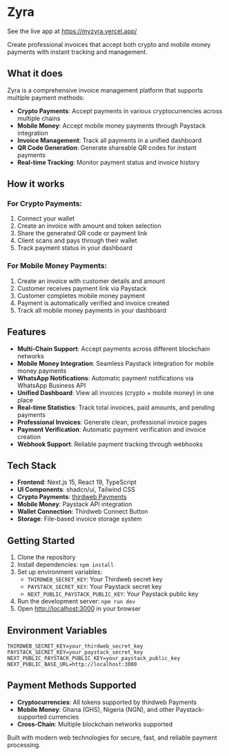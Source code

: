 # Zyra

See the live app at https://myzyra.vercel.app/

Create professional invoices that accept both crypto and mobile money payments with instant tracking and management.

## What it does

Zyra is a comprehensive invoice management platform that supports multiple payment methods:

- **Crypto Payments**: Accept payments in various cryptocurrencies across multiple chains
- **Mobile Money**: Accept mobile money payments through Paystack integration
- **Invoice Management**: Track all payments in a unified dashboard
- **QR Code Generation**: Generate shareable QR codes for instant payments
- **Real-time Tracking**: Monitor payment status and invoice history

## How it works

### For Crypto Payments:
1. Connect your wallet
2. Create an invoice with amount and token selection
3. Share the generated QR code or payment link
4. Client scans and pays through their wallet
5. Track payment status in your dashboard

### For Mobile Money Payments:
1. Create an invoice with customer details and amount
2. Customer receives payment link via Paystack
3. Customer completes mobile money payment
4. Payment is automatically verified and invoice created
5. Track all mobile money payments in your dashboard

## Features

- **Multi-Chain Support**: Accept payments across different blockchain networks
- **Mobile Money Integration**: Seamless Paystack integration for mobile money payments
- **WhatsApp Notifications**: Automatic payment notifications via WhatsApp Business API
- **Unified Dashboard**: View all invoices (crypto + mobile money) in one place
- **Real-time Statistics**: Track total invoices, paid amounts, and pending payments
- **Professional Invoices**: Generate clean, professional invoice pages
- **Payment Verification**: Automatic payment verification and invoice creation
- **Webhook Support**: Reliable payment tracking through webhooks

## Tech Stack

- **Frontend**: Next.js 15, React 19, TypeScript
- **UI Components**: shadcn/ui, Tailwind CSS
- **Crypto Payments**: [thirdweb Payments](https://portal.thirdweb.com/payments)
- **Mobile Money**: Paystack API integration
- **Wallet Connection**: Thirdweb Connect Button
- **Storage**: File-based invoice storage system

## Getting Started

1. Clone the repository
2. Install dependencies: `npm install`
3. Set up environment variables:
   - `THIRDWEB_SECRET_KEY`: Your Thirdweb secret key
   - `PAYSTACK_SECRET_KEY`: Your Paystack secret key
   - `NEXT_PUBLIC_PAYSTACK_PUBLIC_KEY`: Your Paystack public key
4. Run the development server: `npm run dev`
5. Open [http://localhost:3000](http://localhost:3000) in your browser

## Environment Variables

```env
THIRDWEB_SECRET_KEY=your_thirdweb_secret_key
PAYSTACK_SECRET_KEY=your_paystack_secret_key
NEXT_PUBLIC_PAYSTACK_PUBLIC_KEY=your_paystack_public_key
NEXT_PUBLIC_BASE_URL=http://localhost:3000
```

## Payment Methods Supported

- **Cryptocurrencies**: All tokens supported by thirdweb Payments
- **Mobile Money**: Ghana (GHS), Nigeria (NGN), and other Paystack-supported currencies
- **Cross-Chain**: Multiple blockchain networks supported

Built with modern web technologies for secure, fast, and reliable payment processing.
